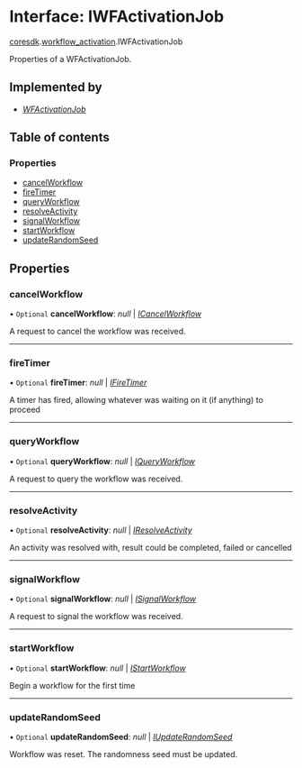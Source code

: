 # Interface: IWFActivationJob

[coresdk](../modules/proto.coresdk.md).[workflow_activation](../modules/proto.coresdk.workflow_activation.md).IWFActivationJob

Properties of a WFActivationJob.

## Implemented by

* [*WFActivationJob*](../classes/proto.coresdk.workflow_activation.wfactivationjob.md)

## Table of contents

### Properties

- [cancelWorkflow](proto.coresdk.workflow_activation.iwfactivationjob.md#cancelworkflow)
- [fireTimer](proto.coresdk.workflow_activation.iwfactivationjob.md#firetimer)
- [queryWorkflow](proto.coresdk.workflow_activation.iwfactivationjob.md#queryworkflow)
- [resolveActivity](proto.coresdk.workflow_activation.iwfactivationjob.md#resolveactivity)
- [signalWorkflow](proto.coresdk.workflow_activation.iwfactivationjob.md#signalworkflow)
- [startWorkflow](proto.coresdk.workflow_activation.iwfactivationjob.md#startworkflow)
- [updateRandomSeed](proto.coresdk.workflow_activation.iwfactivationjob.md#updaterandomseed)

## Properties

### cancelWorkflow

• `Optional` **cancelWorkflow**: *null* \| [*ICancelWorkflow*](proto.coresdk.workflow_activation.icancelworkflow.md)

A request to cancel the workflow was received.

___

### fireTimer

• `Optional` **fireTimer**: *null* \| [*IFireTimer*](proto.coresdk.workflow_activation.ifiretimer.md)

A timer has fired, allowing whatever was waiting on it (if anything) to proceed

___

### queryWorkflow

• `Optional` **queryWorkflow**: *null* \| [*IQueryWorkflow*](proto.coresdk.workflow_activation.iqueryworkflow.md)

A request to query the workflow was received.

___

### resolveActivity

• `Optional` **resolveActivity**: *null* \| [*IResolveActivity*](proto.coresdk.workflow_activation.iresolveactivity.md)

An activity was resolved with, result could be completed, failed or cancelled

___

### signalWorkflow

• `Optional` **signalWorkflow**: *null* \| [*ISignalWorkflow*](proto.coresdk.workflow_activation.isignalworkflow.md)

A request to signal the workflow was received.

___

### startWorkflow

• `Optional` **startWorkflow**: *null* \| [*IStartWorkflow*](proto.coresdk.workflow_activation.istartworkflow.md)

Begin a workflow for the first time

___

### updateRandomSeed

• `Optional` **updateRandomSeed**: *null* \| [*IUpdateRandomSeed*](proto.coresdk.workflow_activation.iupdaterandomseed.md)

Workflow was reset. The randomness seed must be updated.
